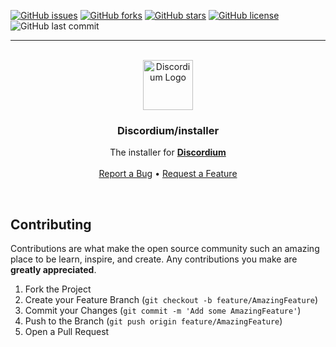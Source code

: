 [![GitHub issues](https://img.shields.io/github/issues/DiscordiumMod/Discordium?style=for-the-badge)](https://github.com/DiscordiumMod/Discordium/issues)
[![GitHub forks](https://img.shields.io/github/forks/DiscordiumMod/Discordium?style=for-the-badge)](https://github.com/DiscordiumMod/Discordium/network)
[![GitHub stars](https://img.shields.io/github/stars/DiscordiumMod/Discordium?style=for-the-badge)](https://github.com/DiscordiumMod/Discordium/stargazers)
[![GitHub license](https://img.shields.io/github/license/DiscordiumMod/Discordium?style=for-the-badge)](https://github.com/DiscordiumMod/Discordium/blob/main/LICENSE)
![GitHub last commit](https://img.shields.io/github/last-commit/DiscordiumMod/Discordium?style=for-the-badge)

---

<p align="center">
  <br />
  <a href="https://github.com/DiscordiumMod/installer">
    <img src="https://avatars3.githubusercontent.com/u/71291035?s=80&v=4" alt="Discordium Logo" width="80" height="80">
  </a>
  
  <h3 align="center">Discordium/installer</h3>

  <p align="center">
    The installer for <strong><a href="https://github.com/DiscordiumMod/Discordium">Discordium</a></strong>
    <br />
    <br />
    <a href="https://github.com/DiscordiumMod/installer/">Report a Bug</a>
    &bull;
    <a href="https://github.com/DiscordiumMod/installer/">Request a Feature</a>
  </p>
</p>
<br />

## Contributing

Contributions are what make the open source community such an amazing place to be learn, inspire, and create. Any contributions you make are **greatly appreciated**.

1. Fork the Project
2. Create your Feature Branch (`git checkout -b feature/AmazingFeature`)
3. Commit your Changes (`git commit -m 'Add some AmazingFeature'`)
4. Push to the Branch (`git push origin feature/AmazingFeature`)
5. Open a Pull Request
